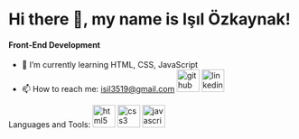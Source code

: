 # Hi there 👋, my name is Işıl Özkaynak!

#### Front-End Development

- 🌱 I’m currently learning HTML, CSS, JavaScript 
- 📫 How to reach me: isil3519@gmail.com 
 [<img src='https://cdn.jsdelivr.net/npm/simple-icons@3.0.1/icons/github.svg' alt='github' height='40'>](https://github.com/isilozkaynak)  [<img src='https://cdn.jsdelivr.net/npm/simple-icons@3.0.1/icons/linkedin.svg' alt='linkedin' height='40'>](https://www.linkedin.com/in/isilozkaynak/)  


Languages and Tools:
 [<img src='https://cdn.jsdelivr.net/npm/simple-icons@3.0.1/icons/html5.svg' alt='html5' height='40'>](https://html5.org)  [<img src='https://cdn.jsdelivr.net/npm/simple-icons@3.0.1/icons/css3.svg' alt='css3' height='40'>](https://www.w3.org/Style/CSS/Overview.en.html) [<img src='https://cdn.jsdelivr.net/npm/simple-icons@3.0.1/icons/javascript.svg' alt='javascript' height='40'>](https://www.javascript.com)  
